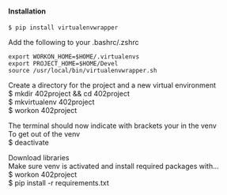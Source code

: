 #### Installation  
    $ pip install virtualenvwrapper  

Add the following to your .bashrc/.zshrc  
```
export WORKON_HOME=$HOME/.virtualenvs  
export PROJECT_HOME=$HOME/Devel  
source /usr/local/bin/virtualenvwrapper.sh  
```
Create a directory for the project and a new virtual environment  
    $ mkdir 402project && cd 402project   
    $ mkvirtualenv  402project  
    $ workon 402project  

The terminal should now indicate with brackets your in the venv  
To get out of the venv  
    $ deactivate   

Download libraries  
Make sure venv is activated and install required packages with...   
    $ workon 402project  
    $ pip install -r requirements.txt  
